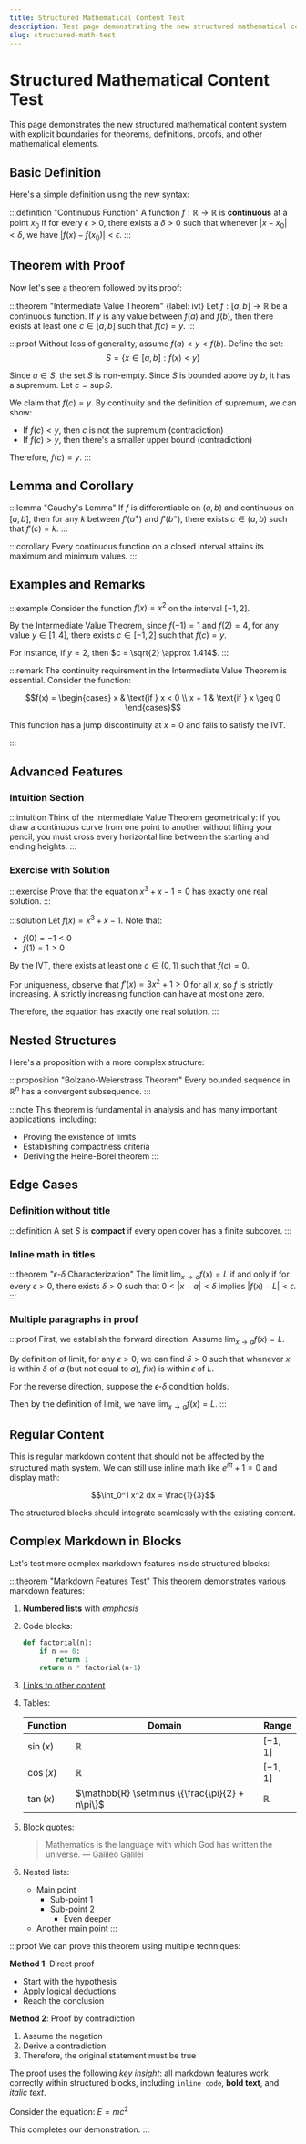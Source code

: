 ```yaml
---
title: Structured Mathematical Content Test
description: Test page demonstrating the new structured mathematical content system
slug: structured-math-test
---
```


# Structured Mathematical Content Test

This page demonstrates the new structured mathematical content system with explicit boundaries for theorems, definitions, proofs, and other mathematical elements.

## Basic Definition

Here's a simple definition using the new syntax:

:::definition "Continuous Function"
A function $f: \mathbb{R} \to \mathbb{R}$ is **continuous** at a point $x_0$ if for every $\epsilon > 0$, there exists a $\delta > 0$ such that whenever $|x - x_0| < \delta$, we have $|f(x) - f(x_0)| < \epsilon$.
:::

## Theorem with Proof

Now let's see a theorem followed by its proof:

:::theorem "Intermediate Value Theorem" {label: ivt}
Let $f: [a,b] \to \mathbb{R}$ be a continuous function. If $y$ is any value between $f(a)$ and $f(b)$, then there exists at least one $c \in [a,b]$ such that $f(c) = y$.
:::

:::proof
Without loss of generality, assume $f(a) < y < f(b)$. Define the set:
$$S = \{x \in [a,b] : f(x) < y\}$$

Since $a \in S$, the set $S$ is non-empty. Since $S$ is bounded above by $b$, it has a supremum. Let $c = \sup S$.

We claim that $f(c) = y$. By continuity and the definition of supremum, we can show:

- If $f(c) < y$, then $c$ is not the supremum (contradiction)
- If $f(c) > y$, then there's a smaller upper bound (contradiction)

Therefore, $f(c) = y$.
:::

## Lemma and Corollary

:::lemma "Cauchy's Lemma"
If $f$ is differentiable on $(a,b)$ and continuous on $[a,b]$, then for any $k$ between $f'(a^+)$ and $f'(b^-)$, there exists $c \in (a,b)$ such that $f'(c) = k$.
:::

:::corollary
Every continuous function on a closed interval attains its maximum and minimum values.
:::

## Examples and Remarks

:::example
Consider the function $f(x) = x^2$ on the interval $[-1, 2]$.

By the Intermediate Value Theorem, since $f(-1) = 1$ and $f(2) = 4$, for any value $y \in [1, 4]$, there exists $c \in [-1, 2]$ such that $f(c) = y$.

For instance, if $y = 2$, then $c = \sqrt{2} \approx 1.414$.
:::

:::remark
The continuity requirement in the Intermediate Value Theorem is essential. Consider the function:

$$f(x) = \begin{cases}
x & \text{if } x < 0 \\
x + 1 & \text{if } x \geq 0
\end{cases}$$

This function has a jump discontinuity at $x = 0$ and fails to satisfy the IVT.

:::

## Advanced Features

### Intuition Section

:::intuition
Think of the Intermediate Value Theorem geometrically: if you draw a continuous curve from one point to another without lifting your pencil, you must cross every horizontal line between the starting and ending heights.
:::

### Exercise with Solution

:::exercise
Prove that the equation $x^3 + x - 1 = 0$ has exactly one real solution.
:::

:::solution
Let $f(x) = x^3 + x - 1$. Note that:
- $f(0) = -1 < 0$
- $f(1) = 1 > 0$

By the IVT, there exists at least one $c \in (0,1)$ such that $f(c) = 0$.

For uniqueness, observe that $f'(x) = 3x^2 + 1 > 0$ for all $x$, so $f$ is strictly increasing. A strictly increasing function can have at most one zero.

Therefore, the equation has exactly one real solution.
:::

## Nested Structures

Here's a proposition with a more complex structure:

:::proposition "Bolzano-Weierstrass Theorem"
Every bounded sequence in $\mathbb{R}^n$ has a convergent subsequence.
:::

:::note
This theorem is fundamental in analysis and has many important applications, including:
- Proving the existence of limits
- Establishing compactness criteria
- Deriving the Heine-Borel theorem
:::

## Edge Cases

### Definition without title
:::definition
A set $S$ is **compact** if every open cover has a finite subcover.
:::

### Inline math in titles
:::theorem "$\epsilon$-$\delta$ Characterization"
The limit $\lim_{x \to a} f(x) = L$ if and only if for every $\epsilon > 0$, there exists $\delta > 0$ such that $0 < |x - a| < \delta$ implies $|f(x) - L| < \epsilon$.
:::

### Multiple paragraphs in proof
:::proof
First, we establish the forward direction. Assume $\lim_{x \to a} f(x) = L$.

By definition of limit, for any $\epsilon > 0$, we can find $\delta > 0$ such that whenever $x$ is within $\delta$ of $a$ (but not equal to $a$), $f(x)$ is within $\epsilon$ of $L$.

For the reverse direction, suppose the $\epsilon$-$\delta$ condition holds.

Then by the definition of limit, we have $\lim_{x \to a} f(x) = L$.
:::

## Regular Content

This is regular markdown content that should not be affected by the structured math system. We can still use inline math like $e^{i\pi} + 1 = 0$ and display math:

$$\int_0^1 x^2 dx = \frac{1}{3}$$

The structured blocks should integrate seamlessly with the existing content.

## Complex Markdown in Blocks

Let's test more complex markdown features inside structured blocks:

:::theorem "Markdown Features Test"
This theorem demonstrates various markdown features:

1. **Numbered lists** with *emphasis*
2. Code blocks:
   ```python
   def factorial(n):
       if n == 0:
           return 1
       return n * factorial(n-1)
   ```
3. [Links to other content]([[groups]])
4. Tables:
   
   | Function | Domain | Range |
   |----------|---------|--------|
   | $\sin(x)$ | $\mathbb{R}$ | $[-1, 1]$ |
   | $\cos(x)$ | $\mathbb{R}$ | $[-1, 1]$ |
   | $\tan(x)$ | $\mathbb{R} \setminus \{\frac{\pi}{2} + n\pi\}$ | $\mathbb{R}$ |

5. Block quotes:
   > Mathematics is the language with which God has written the universe.
   > — Galileo Galilei

6. Nested lists:
   - Main point
     - Sub-point 1
     - Sub-point 2
       - Even deeper
   - Another main point
:::

:::proof
We can prove this theorem using multiple techniques:

**Method 1**: Direct proof
- Start with the hypothesis
- Apply logical deductions
- Reach the conclusion

**Method 2**: Proof by contradiction
1. Assume the negation
2. Derive a contradiction
3. Therefore, the original statement must be true

The proof uses the following *key insight*: all markdown features work correctly within structured blocks, including `inline code`, **bold text**, and *italic text*.

Consider the equation: $E = mc^2$

This completes our demonstration.
:::

